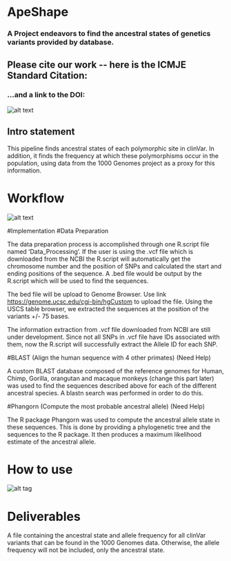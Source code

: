 # ApeShape
### A Project endeavors to find the ancestral states of genetics variants provided by database.

## Please cite our work -- here is the ICMJE Standard Citation:
### ...and a link to the DOI:

![alt text](https://i.pinimg.com/736x/c7/9e/77/c79e77061058fe2f14bb22225be441a1.jpg)

## Intro statement
This pipeline finds ancestral states of each polymorphic site in clinVar. In addition, it finds the frequency at which these polymorphisms occur in the population, using data from the 1000 Genomes project as a proxy for this information. 

# Workflow
![alt text](https://github.com/NCBI-Hackathons/PrimateAncestralAlleles/blob/master/workflow.png?raw=true)

#Implementation
#Data Preparation

The data preparation process is accomplished through one R.script file named ‘Data_Processing’. If the user is using the .vcf file which is downloaded from the NCBI the R.script will automatically get the chromosome number and the position of SNPs and calculated the start and ending positions of the sequence. A .bed file would be output by the R.script which will be used to find the sequences.

The bed file will be upload to Genome Browser. Use link https://genome.ucsc.edu/cgi-bin/hgCustom to upload the file. Using the USCS table browser, we extracted the sequences at the position of the variants +/- 75 bases. 

The information extraction from .vcf file downloaded from NCBI are still under development. Since not all SNPs in .vcf file have IDs associated with them, now the R.script will successfully extract the Allele ID for each SNP.

#BLAST (Align the human sequence with 4 other primates) (Need Help)

A custom BLAST database composed of the reference genomes for Human, Chimp, Gorilla, orangutan and macaque monkeys (change this part later) was used to find the sequences described above for each of the different ancestral species. A blastn search was performed in order to do this. 

#Phangorn (Compute the most probable ancestral allele) (Need Help)

The R package Phangorn was used to compute the ancestral allele state in these sequences. This is done by providing a phylogenetic tree and the sequences to the R package. It then produces a maximum likelihood estimate of the ancestral allele.

# How to use <this software>
![alt tag](https://socalhack2018.slack.com/messages/C8H3T34BG/details/)

# Deliverables

A file containing the ancestral state and allele frequency for all clinVar variants that can be found in the 1000 Genomes data. Otherwise, the allele frequency will not be included, only the ancestral state.
  
